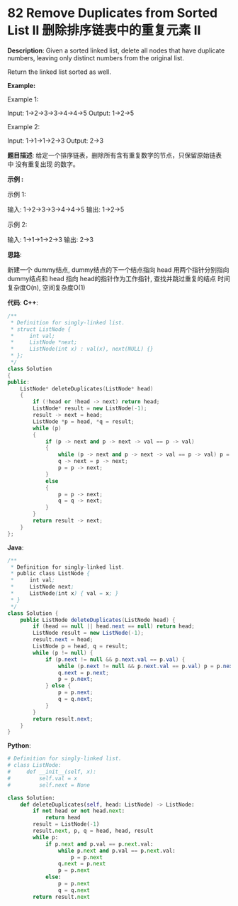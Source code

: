 # 82 Remove Duplicates from Sorted List II 删除排序链表中的重复元素 II

__Description__:
Given a sorted linked list, delete all nodes that have duplicate numbers, leaving only distinct numbers from the original list.

Return the linked list sorted as well.

__Example:__

Example 1:

Input: 1->2->3->3->4->4->5
Output: 1->2->5

Example 2:

Input: 1->1->1->2->3
Output: 2->3

__题目描述__:
给定一个排序链表，删除所有含有重复数字的节点，只保留原始链表中 没有重复出现 的数字。

__示例 :__

示例 1:

输入: 1->2->3->3->4->4->5
输出: 1->2->5

示例 2:

输入: 1->1->1->2->3
输出: 2->3

__思路__:

新建一个 dummy结点, dummy结点的下一个结点指向 head
用两个指针分别指向 dummy结点和 head
指向 head的指针作为工作指针, 查找并跳过重复的结点
时间复杂度O(n), 空间复杂度O(1)

__代码__:
__C++__:

```C++
/**
 * Definition for singly-linked list.
 * struct ListNode {
 *     int val;
 *     ListNode *next;
 *     ListNode(int x) : val(x), next(NULL) {}
 * };
 */
class Solution 
{
public:
    ListNode* deleteDuplicates(ListNode* head) 
    {
        if (!head or !head -> next) return head;
        ListNode* result = new ListNode(-1);
        result -> next = head;
        ListNode *p = head, *q = result;
        while (p)
        {
            if (p -> next and p -> next -> val == p -> val)
            {
                while (p -> next and p -> next -> val == p -> val) p = p -> next;
                q -> next = p -> next;
                p = p -> next;
            }
            else
            {
                p = p -> next;
                q = q -> next;
            }
        }
        return result -> next;
    }
};
```

__Java__:

```Java
/**
 * Definition for singly-linked list.
 * public class ListNode {
 *     int val;
 *     ListNode next;
 *     ListNode(int x) { val = x; }
 * }
 */
class Solution {
    public ListNode deleteDuplicates(ListNode head) {
        if (head == null || head.next == null) return head;
        ListNode result = new ListNode(-1);
        result.next = head;
        ListNode p = head, q = result;
        while (p != null) {
            if (p.next != null && p.next.val == p.val) {
                while (p.next != null && p.next.val == p.val) p = p.next;
                q.next = p.next;
                p = p.next;
            } else {
                p = p.next;
                q = q.next;
            }
        }
        return result.next;
    }
}
```

__Python__:

```Python
# Definition for singly-linked list.
# class ListNode:
#     def __init__(self, x):
#         self.val = x
#         self.next = None

class Solution:
    def deleteDuplicates(self, head: ListNode) -> ListNode:
        if not head or not head.next:
            return head
        result = ListNode(-1)
        result.next, p, q = head, head, result
        while p:
            if p.next and p.val == p.next.val:
                while p.next and p.val == p.next.val:
                    p = p.next
                q.next = p.next
                p = p.next
            else:
                p = p.next
                q = q.next
        return result.next
```

